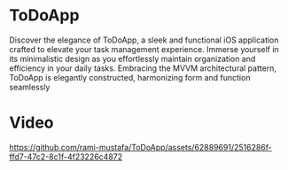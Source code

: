 # ToDoApp

Discover the elegance of ToDoApp, a sleek and functional iOS application crafted to elevate your task management experience. Immerse yourself in its minimalistic design as you effortlessly maintain organization and efficiency in your daily tasks. Embracing the MVVM architectural pattern, ToDoApp is elegantly constructed, harmonizing form and function seamlessly


# Video 
https://github.com/rami-mustafa/ToDoApp/assets/62889691/2516286f-ffd7-47c2-8c1f-4f23226c4872
